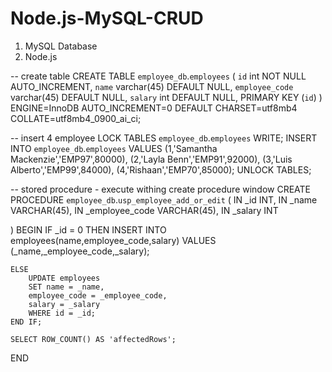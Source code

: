 # Node.js-MySQL-CRUD

1. MySQL Database
2. Node.js


-- create table
CREATE TABLE `employee_db`.`employees` (
  `id` int NOT NULL AUTO_INCREMENT,
  `name` varchar(45) DEFAULT NULL,
  `employee_code` varchar(45) DEFAULT NULL,
  `salary` int DEFAULT NULL,
  PRIMARY KEY (`id`)
) ENGINE=InnoDB AUTO_INCREMENT=0 DEFAULT CHARSET=utf8mb4 COLLATE=utf8mb4_0900_ai_ci;

-- insert 4 employee
LOCK TABLES `employee_db`.`employees` WRITE;
INSERT INTO `employee_db`.`employees` VALUES 
(1,'Samantha Mackenzie','EMP97',80000),
(2,'Layla Benn','EMP91',92000),
(3,'Luis Alberto','EMP99',84000),
(4,'Rishaan','EMP70',85000);
UNLOCK TABLES;

-- stored procedure - execute withing create procedure window
CREATE PROCEDURE `employee_db`.`usp_employee_add_or_edit` (
IN _id INT,
IN _name VARCHAR(45),
IN _employee_code VARCHAR(45),
IN _salary INT

)
BEGIN
	IF _id = 0 THEN
		INSERT INTO employees(name,employee_code,salary)
		VALUES (_name,_employee_code,_salary);
        
	ELSE
		UPDATE employees
        SET name = _name,
		employee_code = _employee_code,
        salary = _salary
        WHERE id = _id;
	END IF;
    
    SELECT ROW_COUNT() AS 'affectedRows';
END
